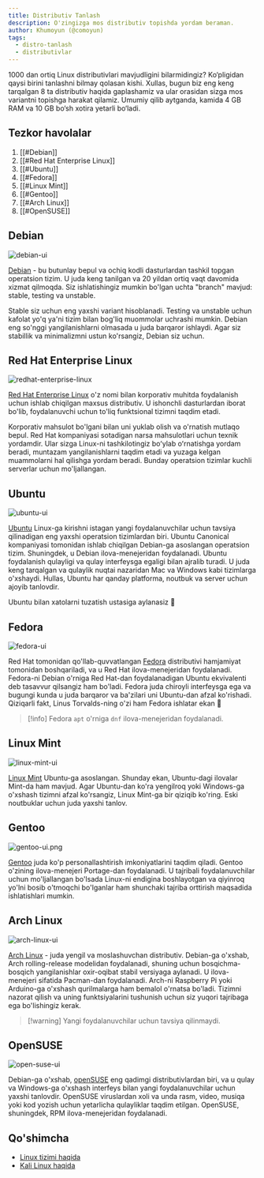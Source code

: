 ```yaml
---
title: Distributiv Tanlash
description: O'zingizga mos distributiv topishda yordam beraman.
author: Khumoyun (@comoyun)
tags:
  - distro-tanlash
  - distributivlar
---
```

1000 dan ortiq Linux distributivlari mavjudligini bilarmidingiz?  Ko‘pligidan qaysi birini tanlashni bilmay qolasan kishi. Xullas, bugun biz eng keng tarqalgan 8 ta distributiv haqida gaplashamiz va ular orasidan sizga mos variantni topishga harakat qilamiz. Umumiy qilib aytganda, kamida 4 GB RAM va 10 GB bo‘sh xotira yetarli bo‘ladi.

## Tezkor havolalar

1. [[#Debian]]
2. [[#Red Hat Enterprise Linux]]
3. [[#Ubuntu]]
4. [[#Fedora]]
5. [[#Linux Mint]]
6. [[#Gentoo]]
7. [[#Arch Linux]]
8. [[#OpenSUSE]]

## Debian

![debian-ui](../images/debian-ui.png)

[Debian](https://debian.org) - bu butunlay bepul va ochiq kodli dasturlardan tashkil topgan operatsion tizim. U juda keng tanilgan va 20 yildan ortiq vaqt davomida xizmat qilmoqda. Siz ishlatishingiz mumkin bo'lgan uchta "branch" mavjud: stable, testing va unstable.

Stable siz uchun eng yaxshi variant hisoblanadi. Testing va unstable uchun kafolat yo'q ya'ni tizim bilan bog'liq muommolar uchrashi mumkin. Debian eng so'nggi yangilanishlarni olmasada u juda barqaror ishlaydi. Agar siz stabillik va minimalizmni ustun ko'rsangiz, Debian siz uchun.

## Red Hat Enterprise Linux

![redhat-enterprise-linux](../images/red-hat-enterprise-linux.png)

[Red Hat Enterprise Linux](https://www.redhat.com/) o'z nomi bilan korporativ muhitda foydalanish uchun ishlab chiqilgan maxsus distributiv. U ishonchli dasturlardan iborat bo'lib, foydalanuvchi uchun to'liq funktsional tizimni taqdim etadi. 

Korporativ mahsulot bo'lgani bilan uni yuklab olish va o'rnatish mutlaqo bepul. Red Hat kompaniyasi sotadigan narsa mahsulotlari uchun texnik yordamdir. Ular sizga Linux-ni tashkilotingiz boʻylab oʻrnatishga yordam beradi, muntazam yangilanishlarni taqdim etadi va yuzaga kelgan muammolarni hal qilishga yordam beradi. Bunday operatsion tizimlar kuchli serverlar uchun mo'ljallangan.

## Ubuntu

![ubuntu-ui](../images/ubuntu-ui.png)

[Ubuntu](https://ubuntu.com) Linux-ga kirishni istagan yangi foydalanuvchilar uchun tavsiya qilinadigan eng yaxshi operatsion tizimlardan biri. Ubuntu Canonical kompaniyasi tomonidan ishlab chiqilgan Debian-ga asoslangan operatsion tizim. Shuningdek, u Debian ilova-menejeridan foydalanadi. Ubuntu foydalanish qulayligi va qulay interfeysga egaligi bilan ajralib turadi. U juda keng tarqalgan va qulaylik nuqtai nazaridan Mac va Windows kabi tizimlarga o'xshaydi. Hullas, Ubuntu har qanday platforma, noutbuk va server uchun ajoyib tanlovdir. 

Ubuntu bilan xatolarni tuzatish ustasiga aylanasiz 🙂

## Fedora

![fedora-ui](../images/fedora-ui.png)

Red Hat tomonidan qo'llab-quvvatlangan [Fedora](https://fedoraproject.org/) distributivi hamjamiyat tomonidan boshqariladi, va u Red Hat ilova-menejeridan foydalanadi. Fedora-ni Debian o'rniga Red Hat-dan foydalanadigan Ubuntu ekvivalenti deb tasavvur qilsangiz ham bo'ladi. Fedora juda chiroyli interfeysga ega va bugungi kunda u juda barqaror va ba'zilari uni Ubuntu-dan afzal ko'rishadi. Qiziqarli fakt, Linus Torvalds-ning o'zi ham Fedora ishlatar ekan 🙂

>[!info] Fedora `apt` o'rniga `dnf` ilova-menejeridan foydalanadi.

## Linux Mint

![linux-mint-ui](../images/linux-mint-ui.png)

[Linux Mint](https://linuxmint.com/) Ubuntu-ga asoslangan. Shunday ekan, Ubuntu-dagi ilovalar Mint-da ham mavjud. Agar Ubuntu-dan ko'ra yengilroq yoki Windows-ga o'xshash tizimni afzal ko'rsangiz, Linux Mint-ga bir qiziqib ko'ring. Eski noutbuklar uchun juda yaxshi tanlov.

## Gentoo

![gentoo-ui.png](../images/gentoo-ui.png)

[Gentoo](https://www.gentoo.org/) juda ko'p personallashtirish imkoniyatlarini taqdim qiladi. Gentoo o'zining ilova-menejeri Portage-dan foydalanadi. U tajribali foydalanuvchilar uchun mo'ljallangan bo'lsada Linux-ni endigina boshlayotgan va qiyinroq yo'lni bosib o'tmoqchi bo'lganlar ham shunchaki tajriba orttirish maqsadida ishlatishlari mumkin.

## Arch Linux

![arch-linux-ui](../images/arch-linux-ui.png)

[Arch Linux]([https://www.archlinux.org/](https://www.archlinux.org/)) - juda yengil va moslashuvchan distributiv. Debian-ga o'xshab, Arch rolling-release modelidan foydalanadi, shuning uchun bosqichma-bosqich yangilanishlar oxir-oqibat stabil versiyaga aylanadi. U ilova-menejeri sifatida Pacman-dan foydalanadi. Arch-ni Raspberry Pi yoki Arduino-ga o'xshash qurilmalarga ham bemalol o'rnatsa bo'ladi. Tizimni nazorat qilish va uning funktsiyalarini tushunish uchun siz yuqori tajribaga ega bo'lishingiz kerak. 

>[!warning] Yangi foydalanuvchilar uchun tavsiya qilinmaydi.

## OpenSUSE

![open-suse-ui](../images/open-suse-ui.png)

Debian-ga o'xshab, [openSUSE]([software.opensuse.org](https://software.opensuse.org/)) eng qadimgi distributivlardan biri, va u qulay va Windows-ga o'xshash interfeys bilan yangi foydalanuvchilar uchun yaxshi tanlovdir. OpenSUSE viruslardan xoli va unda rasm, video, musiqa yoki kod yozish uchun yetarlicha qulayliklar taqdim etilgan. OpenSUSE, shuningdek, RPM ilova-menejeridan foydalanadi.

## Qo'shimcha

- [Linux tizimi haqida](https://youtu.be/GGupJiaOx8w?si=Ot-ltcEgrwAHtMGH)
- [Kali Linux haqida](https://youtu.be/XBj0IIOweIk?si=RGaLlenS7Ktc0WoP)
